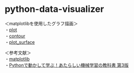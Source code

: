 # python-data-visualizer
＜matplotlibを使用したグラフ描画＞  
・[plot](https://matplotlib.org/stable/plot_types/basic/plot.html#sphx-glr-plot-types-basic-plot-py)  
・[contour](https://matplotlib.org/stable/plot_types/arrays/contour.html#sphx-glr-plot-types-arrays-contour-py)  
・[plot_surface](https://matplotlib.org/stable/plot_types/3D/surface3d_simple.html#sphx-glr-plot-types-3d-surface3d-simple-py)

＜参考文献＞  
・[matplotlib](https://matplotlib.org/stable/plot_types/index.html)  
・[Pythonで動かして学ぶ！あたらしい機械学習の教科書 第3版](https://www.shoeisha.co.jp/book/detail/9784798171494) 
